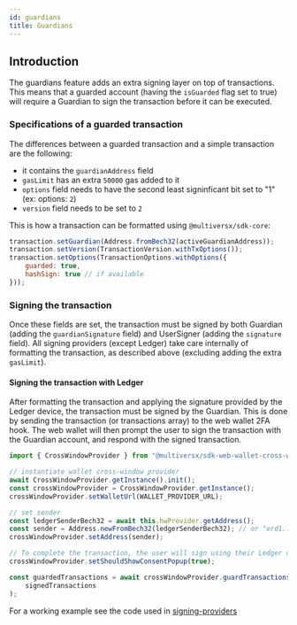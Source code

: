 ```yaml
---
id: guardians
title: Guardians
---
```


[comment]: # (mx-abstract)

## Introduction

The guardians feature adds an extra signing layer on top of transactions. This means that a guarded account (having the `isGuarded` flag set to true) will require a Guardian to sign the transaction before it can be executed.

[comment]: # (mx-context-auto)

### Specifications of a guarded transaction

The differences between a guarded transaction and a simple transaction are the following:
- it contains the `guardianAddress` field
- `gasLimit` has an extra `50000` gas added to it
- `options` field needs to have the second least signinficant bit set to "1" (ex: options: `2`)
- `version` field needs to be set to `2`

This is how a transaction can be formatted using `@multiversx/sdk-core`:

```js
transaction.setGuardian(Address.fromBech32(activeGuardianAddress));
transaction.setVersion(TransactionVersion.withTxOptions());
transaction.setOptions(TransactionOptions.withOptions({
    guarded: true,
    hashSign: true // if available
}));
```

[comment]: # (mx-context-auto)

### Signing the transaction

Once these fields are set, the transaction must be signed by both Guardian (adding the `guardianSignature` field) and UserSigner (adding the `signature` field).
All signing providers (except Ledger) take care internally of formatting the transaction, as described above (excluding adding the extra `gasLimit`).

[comment]: # (mx-context-auto)

#### Signing the transaction with Ledger 

After formatting the transaction and applying the signature provided by the Ledger device, the transaction must be signed by the Guardian. This is done by sending the transaction (or transactions array) to the web wallet 2FA hook. The web wallet will then prompt the user to sign the transaction with the Guardian account, and respond with the signed transaction.

```js
import { CrossWindowProvider } from "@multiversx/sdk-web-wallet-cross-window-provider";

// instantiate wallet cross-window provider
await CrossWindowProvider.getInstance().init();
const crossWindowProvider = CrossWindowProvider.getInstance();
crossWindowProvider.setWalletUrl(WALLET_PROVIDER_URL);

// set sender
const ledgerSenderBech32 = await this.hwProvider.getAddress();
const sender = Address.newFromBech32(ledgerSenderBech32); // or "erd1...abc" witohut awaiting `getAddress()`
crossWindowProvider.setAddress(sender);

// To complete the transaction, the user will sign using their Ledger device. This requires an additional step: a confirmation popup will appear, prompting the user to approve the action, after which a new tab will open in the browser.
crossWindowProvider.setShouldShowConsentPopup(true);

const guardedTransactions = await crossWindowProvider.guardTransactions(
    signedTransactions
);
```

For a working example see the code used in [signing-providers](https://github.com/multiversx/mx-sdk-js-examples/releases/tag/v0.9.0)



